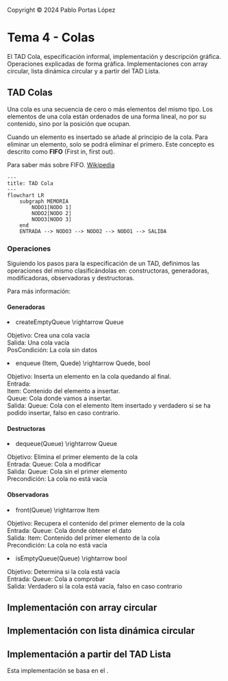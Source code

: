 <!--
SPDX-FileCopyrightText: 2024 Pablo Portas López <pablo.portas@udc.es>

SPDX-License-Identifier: CC-BY-NC-4.0
-->

<web-summary rel="tldr"/>

<tip>Copyright © 2024 Pablo Portas López</tip>

# Tema 4 - Colas

<tldr id="tldr">

El TAD Cola, especificación informal, implementación y descripción gráfica. Operaciones explicadas de forma gráfica.
Implementaciones con array circular, lista dinámica circular y a partir del TAD Lista.

</tldr>

<include from="Para-Colaboradores.md" element-id="en-construccion"></include>

## TAD Colas

Una cola es una secuencia de cero o más elementos del mismo tipo. Los elementos de una cola están ordenados de una forma
lineal, no por su contenido, sino por la posición que ocupan.

Cuando un elemento es insertado se añade al principio de la cola. Para eliminar un elemento, solo se podrá eliminar el
primero. Este concepto es descrito como **FIFO** (First in, first out).

<note>

Para saber más sobre FIFO. [Wikipedia](https://es.wikipedia.org/wiki/First_in,_first_out)

</note>

```mermaid
---
title: TAD Cola
---
flowchart LR
    subgraph MEMORIA
        NODO1[NODO 1]
        NODO2[NODO 2]
        NODO3[NODO 3]
    end
    ENTRADA --> NODO3 --> NODO2 --> NODO1 --> SALIDA
```

### Operaciones

Siguiendo los pasos para la especificación de un TAD, definimos las operaciones del mismo clasificándolas en:
constructoras, generadoras, modificadoras, observadoras y destructoras.

<note>

Para más información: [](Tema-1-Tipos-Abstractos-de-Datos-TAD.md#especificaci-n-de-un-tad)

</note>

#### Generadoras

<list>
<li>
<code-block lang="tex"> createEmptyQueue \rightarrow Queue </code-block><br/>
<p>
Objetivo: Crea una cola vacía<br/>
Salida: Una cola vacía<br/>
PosCondición: La cola sin datos<br/>
</p>
<code-block lang="c" src="./Ejemplos/Tema_4/createEmptyQueue.c" collapsible="true" collapsed-title="Mostrar implementación"/>
</li>
<li>
<code-block lang="tex"> enqueue (Item, Quede) \rightarrow Quede, bool </code-block><br/>
<p>
Objetivo: Inserta un elemento en la cola quedando al final.<br/>
Entrada:<br/>
Item: Contenido del elemento a insertar.<br/>
Queue: Cola donde vamos a insertar.<br/>
Salida: Queue: Cola con el elemento Item insertado y verdadero si se ha podido insertar, falso en caso contrario.<br/>
</p>
<code-block lang="c" src="./Ejemplos/Tema_4/enqueue.c" collapsible="true" collapsed-title="Mostrar implementación"/>
</li>
</list>

#### Destructoras

<list>
<li>
<code-block lang="tex"> dequeue(Queue) \rightarrow Queue </code-block><br/>
<p>
Objetivo: Elimina el primer elemento de la cola<br/>
Entrada: Queue: Cola a modificar<br/>
Salida: Queue: Cola sin el primer elemento<br/>
Precondición: La cola no está vacía<br/>
</p>
<code-block lang="c" src="./Ejemplos/Tema_4/dequeue.c" collapsible="true" collapsed-title="Mostrar implementación"/>
</li>
</list>

#### Observadoras

<list>
<li>
<code-block lang="tex"> front(Queue) \rightarrow Item </code-block><br/>
<p>
Objetivo: Recupera el contenido del primer elemento de la cola<br/>
Entrada: Queue: Cola donde obtener el dato<br/>
Salida: Item: Contenido del primer elemento de la cola<br/>
Precondición: La cola no está vacía<br/>
</p>
<code-block lang="c" src="./Ejemplos/Tema_4/front.c" collapsible="true" collapsed-title="Mostrar implementación"/>
</li>
<li>
<code-block lang="tex"> isEmptyQueue(Queue) \rightarrow bool </code-block><br/>
<p>
Objetivo: Determina si la cola está vacía<br/>
Entrada: Queue: Cola a comprobar<br/>
Salida: Verdadero si la cola está vacía, falso en caso contrario<br/>
</p>
<code-block lang="c" src="./Ejemplos/Tema_4/isEmptyQueue.c" collapsible="true" collapsed-title="Mostrar implementación"/>
</li>
</list>

## Implementación con array circular

<include from="Para-Colaboradores.md" element-id="en-construccion"></include>

## Implementación con lista dinámica circular

<include from="Para-Colaboradores.md" element-id="en-construccion"></include>

## Implementación a partir del TAD Lista

<note>

Esta implementación se basa en el [](Tema-3-Listas.md).

</note>

<include from="Para-Colaboradores.md" element-id="en-construccion"></include>